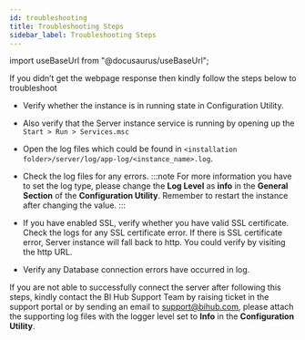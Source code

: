 ```yaml
---
id: troubleshooting
title: Troubleshooting Steps
sidebar_label: Troubleshooting Steps
---
```


import useBaseUrl from "@docusaurus/useBaseUrl";

If you didn’t get the webpage response then kindly follow the steps below to troubleshoot 

* Verify whether the instance is in running state in Configuration Utility.
* Also verify that the Server instance service is running by opening up the `Start > Run > Services.msc`
* Open the log files which could be found in `<installation folder>/server/log/app-log/<instance_name>.log`.
* Check the log files for any errors. 
:::note
For more information you have to set the log type, please change the **Log Level** as **info** in the **General Section** of the **Configuration Utility**.
Remember to restart the instance after changing the value.
:::

* If you have enabled SSL, verify whether you have valid SSL certificate. Check the logs for any SSL certificate error. If there is SSL certificate error, Server instance will fall back to http. You could verify by visiting the http URL.
* Verify any Database connection errors have occurred in log.
<!-- 6-Oct: Get more steps from Mohan -->

If you are not able to successfully connect the server after following this steps, kindly contact the BI Hub Support Team by raising ticket in the support portal or by sending an email to support@bihub.com, please attach the supporting log files with the logger level set to **Info** in the **Configuration Utility**.